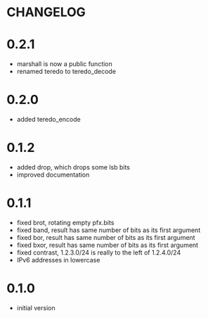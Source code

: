 # CHANGELOG

# 0.2.1
- marshall is now a public function
- renamed teredo to teredo_decode

# 0.2.0
- added teredo_encode

# 0.1.2
- added drop, which drops some lsb bits
- improved documentation

# 0.1.1
- fixed brot, rotating empty pfx.bits
- fixed band, result has same number of bits as its first argument
- fixed bor, result has same number of bits as its first argument
- fixed bxor, result has same number of bits as its first argument
- fixed contrast, 1.2.3.0/24 is really to the left of 1.2.4.0/24
- IPv6 addresses in lowercase

# 0.1.0
- initial version

